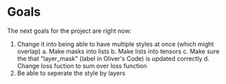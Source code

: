 # Goals

The next goals for the project are right now:

1. Change it into being able to have multiple styles at once (which might overlap)
a. Make masks into lists
b. Make lists into tensors
c. Make sure the that "layer_mask" (label in Oliver's Code) is updated correctly
d. Change loss fuction to sum over loss function
2. Be able to seperate the style by layers
